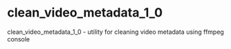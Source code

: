 # clean_video_metadata_1_0
clean_video_metadata_1_0 - utility for cleaning video metadata using ffmpeg console
